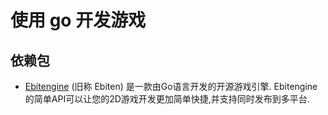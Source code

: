 # 使用 go 开发游戏

## 依赖包
- [Ebitengine](https://ebiten-zh.vercel.app/) (旧称 Ebiten) 是一款由Go语言开发的开源游戏引擎. Ebitengine 的简单API可以让您的2D游戏开发更加简单快捷,并支持同时发布到多平台.